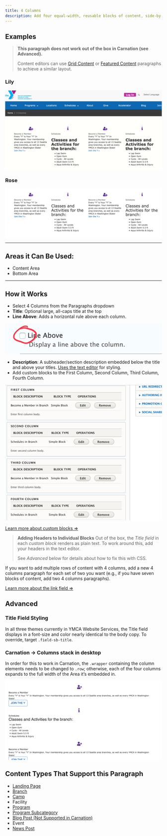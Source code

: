 ```yaml
---
title: 4 Columns
description: Add four equal-width, reusable blocks of content, side-by-side. Columns stack left to right on mobile.
---
```


## Examples

> **This paragraph does not work out of the box in Carnation (see Advanced).**
>
>Content editors can use [Grid Content](../../paragraphs/grid-content) or [Featured Content](../../paragraphs/featured-content) paragraphs to achieve a similar layout.
> 
### Lily
![lily--landing-page__4-columns](paragraphs--4c--lily.png)

### Rose
![rose--landing-page__4-columns](paragraphs--4c--rose.png)

---

## Areas it Can Be Used:

* Content Area
* Bottom Area

---
## How it Works
* Select 4 Columns from the Paragraphs dropdown
* **Title**: Optional large, all-caps title at the top
* **Line Above**: Adds a horizontal rule above each column.

![landing-page__line-above](paragraphs--4c--line-above.png)

* **Description**: A subheader/section description embedded below the title and above your titles. [Uses the text editor](../../text-editor/basic-text-formatting) for styling.
* Add custom blocks to the First Column, Second Column, Third Column, Fourth Column.

![4 column paragraph options](paragraphs--4c--options.png)

[Learn more about custom blocks ⇒](../../blocks)

> **Adding Headers to Individual Blocks**
> Out of the box, the *Title field* in each *custom block* renders as plain text. To work around this, add your headers in the text editor.
>
> See *Advanced* below for details about how to fix this with CSS.

If you want to add multiple rows of content with 4 columns, add a new 4 columns paragraph for each set of two you want (e.g., if you have seven blocks of content, add two 4 columns paragraphs).

[Learn more about the link field ⇒](../../text-editor/adding-links)

## Advanced
### Title Field Styling
In all three themes currently in YMCA Website Services, the Title field displays in a font-size and color nearly identical to the body copy. To override, target `.field-sb-title`.

### Carnation -> Columns stack in desktop

In order for this to work in Carnation, the `.wrapper` containing the column elements needs to be changed to `.row`; otherwise, each of the four columns expands to the full width of the Area it’s embedded in.

![carnation--landing-page__4-columns](paragraphs--4c--carnation.png)

## Content Types That Support this Paragraph

* [Landing Page](../../content-types/landing-page)
* [Branch](../../content-types/branch)
* [Camp](../../content-types/camp)
* Facility
* [Program](../../content-types/program)
* [Program Subcategory](../../content-types/program-subcategory)
* [Blog Post (Not Supported in Carnation)](../../content-types/blog-post)
* Event
* [News Post](../../content-types/news-post)